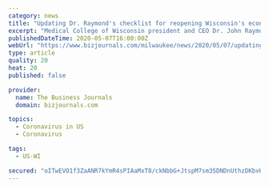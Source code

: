 ```yaml
---
category: news
title: "Updating Dr. Raymond's checklist for reopening Wisconsin's economy"
excerpt: "Medical College of Wisconsin president and CEO Dr. John Raymond Sr. issued a list of guidelines on how to begin reopening the Wisconsin economy — so how are things looking three weeks later?"
publishedDateTime: 2020-05-07T16:00:00Z
webUrl: "https://www.bizjournals.com/milwaukee/news/2020/05/07/updating-dr-raymonds-checklist-for-reopening.html"
type: article
quality: 20
heat: 20
published: false

provider:
  name: The Business Journals
  domain: bizjournals.com

topics:
  - Coronavirus in US
  - Coronavirus

tags:
  - US-WI

secured: "oITwEVO1f3ZaANR7kYmR4sPIAaMxT8/ckNbbG+JtspM7sm35DNDnUthzDKbvHC/yD8oVO0l/8Zcjmy5SI2gg2iV5FhzHEfd9e2CQzFYeWGJBqY7butfp5EmYFrw4ovqaGe/hfgVTMq5I3BmWVVuTm5r+KQYU5DBX06/KwA2NZQ8sC4O4lH4EH3/3x/oOQZtbHe18Cf4R9BX2nCimpNWbeUATKAkZDSN6spp/EhKysHyhsJpQCAV9gZwvB7mPBgcYPD9DAoUxvkke8GbyyelgYanZYz4YZ09ErVRu2j2grtt3ZEtgr1ROL26+h60bd2fhGTar7ZBqG7ShL5V16BJ4tYgdCkZpotwg4zMG5IJbo5HLNtFni4oX2TiUvQW66tMMfYmxUMAKRiFjGAzwEFhWnlQee27nQNEzgn53v+mvoKhLdkFhe2FcrbY83z0zQhevB3UiIrEiIXIShjL5XbHksf9Xj2M/zP9Gsyj0HP/jkpA=;DECsN8y3aI8pnxmBh1iKiQ=="
---
```


